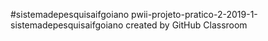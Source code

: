 #sistemadepesquisaifgoiano
pwii-projeto-pratico-2-2019-1-sistemadepesquisaifgoiano created by GitHub Classroom
